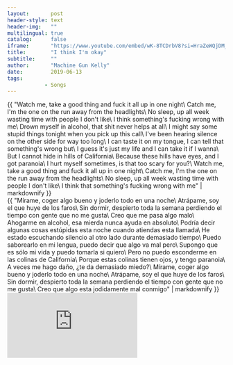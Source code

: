 ```yaml
---
layout:       post
header-style: text
header-img:   ""
multilingual: true
catalog:      false
iframe:       "https://www.youtube.com/embed/wK-8TCDrbV8?si=HraZeWQjDM_Nb-B-"
title:        "I think I'm okay"
subtitle:     ""
author:       "Machine Gun Kelly"
date:         2019-06-13
tags:
            - Songs
---
```


<div class="en post-container">
    {{ "Watch me, take a good thing and fuck it all up in one night\
        Catch me, I'm the one on the run away from the headlights\
        No sleep, up all week wasting time with people I don't like\
        I think something's fucking wrong with me\
        Drown myself in alcohol, that shit never helps at all\
        I might say some stupid things tonight when you pick up this call\
        I've been hearing silence on the other side for way too long\
        I can taste it on my tongue, I can tell that something's wrong but\
        I guess it's just my life and I can take it if I wanna\
        But I cannot hide in hills of California\
        Because these hills have eyes, and I got paranoia\
        I hurt myself sometimes, is that too scary for you?\
        Watch me, take a good thing and fuck it all up in one night\
        Catch me, I'm the one on the run away from the headlights\
        No sleep, up all week wasting time with people I don't like\
        I think that something's fucking wrong with me" | markdownify }}
</div>

<div class="es post-container">
    {{ "Mírame, coger algo bueno y joderlo todo en una noche\
        Atrápame, soy el que huye de los faros\
        Sin dormir, despierto toda la semana perdiendo el tiempo con gente que no me gusta\
        Creo que me pasa algo malo\
        Ahogarme en alcohol, esa mierda nunca ayuda en absoluto\
        Podría decir algunas cosas estúpidas esta noche cuando atiendas esta llamada\
        He estado escuchando silencio al otro lado durante demasiado tiempo\
        Puedo saborearlo en mi lengua, puedo decir que algo va mal pero\
        Supongo que es sólo mi vida y puedo tomarla si quiero\
        Pero no puedo esconderme en las colinas de California\
        Porque estas colinas tienen ojos, y tengo paranoia\
        A veces me hago daño, ¿te da demasiado miedo?\
        Mírame, coger algo bueno y joderlo todo en una noche\
        Atrápame, soy el que huye de los faros\
        Sin dormir, despierto toda la semana perdiendo el tiempo con gente que no me gusta\
        Creo que algo esta jodidamente mal conmigo" | markdownify }}
</div>

<div class="iframe-youtube"><iframe src="https://www.youtube-nocookie.com/embed/wK-8TCDrbV8?controls=0" title="YouTube video player" frameborder="0" allow="accelerometer; autoplay; clipboard-write; encrypted-media; gyroscope; picture-in-picture; web-share" allowfullscreen></iframe></div>